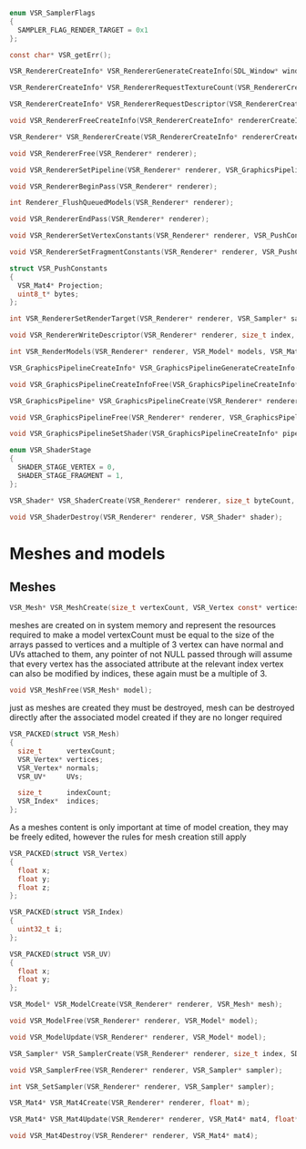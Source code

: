 ```c
enum VSR_SamplerFlags
{
  SAMPLER_FLAG_RENDER_TARGET = 0x1
};
```

```c
const char* VSR_getErr();
```

```c
VSR_RendererCreateInfo* VSR_RendererGenerateCreateInfo(SDL_Window* window);
```

```c
VSR_RendererCreateInfo* VSR_RendererRequestTextureCount(VSR_RendererCreateInfo* createInfo, size_t count);
```

```c
VSR_RendererCreateInfo* VSR_RendererRequestDescriptor(VSR_RendererCreateInfo* createInfo, size_t index, size_t size);
```

```c
void VSR_RendererFreeCreateInfo(VSR_RendererCreateInfo* rendererCreateInfo);
```

```c
VSR_Renderer* VSR_RendererCreate(VSR_RendererCreateInfo* rendererCreateInfo);
```

```c
void VSR_RendererFree(VSR_Renderer* renderer);
```

```c
void VSR_RendererSetPipeline(VSR_Renderer* renderer, VSR_GraphicsPipeline* pipeline);
```

```c
void VSR_RendererBeginPass(VSR_Renderer* renderer);
```

```c
int Renderer_FlushQueuedModels(VSR_Renderer* renderer);
```

```c
void VSR_RendererEndPass(VSR_Renderer* renderer);
```

```c
void VSR_RendererSetVertexConstants(VSR_Renderer* renderer, VSR_PushConstants const* pushConstants);
```

```c
void VSR_RendererSetFragmentConstants(VSR_Renderer* renderer, VSR_PushConstants const* pushConstants);
```

```c
struct VSR_PushConstants
{
  VSR_Mat4* Projection;
  uint8_t* bytes;
};
```


```c
int VSR_RendererSetRenderTarget(VSR_Renderer* renderer, VSR_Sampler* sampler);
```

```c
void VSR_RendererWriteDescriptor(VSR_Renderer* renderer, size_t index, size_t offset, void* data, size_t len);
```

```c
int VSR_RenderModels(VSR_Renderer* renderer, VSR_Model* models, VSR_Mat4** transforms, VSR_Sampler** samplers, size_t batchCount);
```

```c
VSR_GraphicsPipelineCreateInfo* VSR_GraphicsPipelineGenerateCreateInfo(VSR_Renderer* renderer);
```

```c
void VSR_GraphicsPipelineCreateInfoFree(VSR_GraphicsPipelineCreateInfo* createInfo);
```

```c
VSR_GraphicsPipeline* VSR_GraphicsPipelineCreate(VSR_Renderer* renderer, VSR_GraphicsPipelineCreateInfo* createInfo);
```

```c
void VSR_GraphicsPipelineFree(VSR_Renderer* renderer, VSR_GraphicsPipeline* pipeline);
```

```c
void VSR_GraphicsPipelineSetShader(VSR_GraphicsPipelineCreateInfo* pipeline, VSR_ShaderStage stage, VSR_Shader* shader);
```

```c
enum VSR_ShaderStage
{
  SHADER_STAGE_VERTEX = 0,
  SHADER_STAGE_FRAGMENT = 1,
};
```

```c
VSR_Shader* VSR_ShaderCreate(VSR_Renderer* renderer, size_t byteCount, const uint8_t* bytes);
```

```c
void VSR_ShaderDestroy(VSR_Renderer* renderer, VSR_Shader* shader);
```

# Meshes and models

## Meshes
```c
VSR_Mesh* VSR_MeshCreate(size_t vertexCount, VSR_Vertex const* vertices, VSR_Vertex const* normals, VSR_UV const* UVs, size_t indexCount, VSR_Index const* indices);
```
meshes are created on in system memory and represent the resources required to make a model
vertexCount must be equal to the size of the arrays passed to vertices and a multiple of 3
vertex can have normal and UVs attached to them, any pointer of not NULL passed through will assume that every vertex has the associated attribute at the relevant index
vertex can also be modified by indices, these again must be a multiple of 3.
```c
void VSR_MeshFree(VSR_Mesh* model);
```
just as meshes are created they must be destroyed, mesh can be destroyed directly after the associated model created if they are no longer required
```c
VSR_PACKED(struct VSR_Mesh)
{
  size_t      vertexCount;
  VSR_Vertex* vertices;
  VSR_Vertex* normals;
  VSR_UV*     UVs;

  size_t      indexCount;
  VSR_Index*  indices;
};
```
As a meshes content is only important at time of model creation, they may be freely edited, however the rules for mesh creation still apply
```c
VSR_PACKED(struct VSR_Vertex)
{
  float x;
  float y;
  float z;
};
```

```c
VSR_PACKED(struct VSR_Index)
{
  uint32_t i;
};
```

```c
VSR_PACKED(struct VSR_UV)
{
  float x;
  float y;
};
```

```c
VSR_Model* VSR_ModelCreate(VSR_Renderer* renderer, VSR_Mesh* mesh);
```

```c
void VSR_ModelFree(VSR_Renderer* renderer, VSR_Model* model);
```

```c
void VSR_ModelUpdate(VSR_Renderer* renderer, VSR_Model* model);
```

```c
VSR_Sampler* VSR_SamplerCreate(VSR_Renderer* renderer, size_t index, SDL_Surface* sur, VSR_SamplerFlags flags);
```

```c
void VSR_SamplerFree(VSR_Renderer* renderer, VSR_Sampler* sampler);
```

```c
int VSR_SetSampler(VSR_Renderer* renderer, VSR_Sampler* sampler);
```

```c
VSR_Mat4* VSR_Mat4Create(VSR_Renderer* renderer, float* m);
```

```c
VSR_Mat4* VSR_Mat4Update(VSR_Renderer* renderer, VSR_Mat4* mat4, float* m);
```

```c
void VSR_Mat4Destroy(VSR_Renderer* renderer, VSR_Mat4* mat4);
```